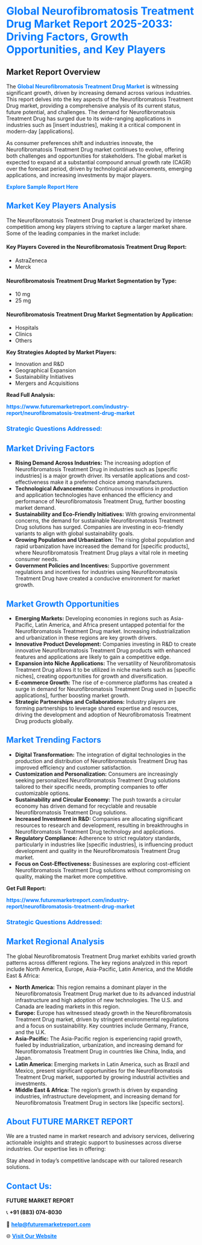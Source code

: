 <h1 style="color: #007BFF;">Global Neurofibromatosis Treatment Drug Market Report 2025-2033: Driving Factors, Growth Opportunities, and Key Players</h1>

<section id="overview">
<h2>Market Report Overview</h2>
<p>The <a href="https://www.futuremarketreport.com/industry-report/neurofibromatosis-treatment-drug-market" style="color: #007BFF; text-decoration: none;"><strong>Global Neurofibromatosis Treatment Drug Market</strong></a> is witnessing significant growth, driven by increasing demand across various industries. This report delves into the key aspects of the Neurofibromatosis Treatment Drug market, providing a comprehensive analysis of its current status, future potential, and challenges. The demand for Neurofibromatosis Treatment Drug has surged due to its wide-ranging applications in industries such as [insert industries], making it a critical component in modern-day [applications].</p>
<p>As consumer preferences shift and industries innovate, the Neurofibromatosis Treatment Drug market continues to evolve, offering both challenges and opportunities for stakeholders. The global market is expected to expand at a substantial compound annual growth rate (CAGR) over the forecast period, driven by technological advancements, emerging applications, and increasing investments by major players.</p>
</section>

<section id="overview">
<p><a href="https://www.futuremarketreport.com/request-sample/reportId=79977" style="color: #007BFF; text-decoration: none;"><strong>Explore Sample Report Here</strong></a></p>
</section>

<section id="key-players">
<h2 style="color: #007BFF;">Market Key Players Analysis</h2>
<p>The Neurofibromatosis Treatment Drug market is characterized by intense competition among key players striving to capture a larger market share. Some of the leading companies in the market include:</p>
<h4>Key Players Covered in the Neurofibromatosis Treatment Drug Report:</h4>
<ul><li>AstraZeneca</li><li>Merck</li></ul>
<h4>Neurofibromatosis Treatment Drug Market Segmentation by Type:</h4>
<ul><li>10 mg</li><li>25 mg</li></ul>

<h4>Neurofibromatosis Treatment Drug Market Segmentation by Application:</h4>
<ul><li>Hospitals</li><li>Clinics</li><li>Others</li></ul>
<p><strong>Key Strategies Adopted by Market Players:</strong></p>
<ul>
<li>Innovation and R&D</li>
<li>Geographical Expansion</li>
<li>Sustainability Initiatives</li>
<li>Mergers and Acquisitions</li>
</ul>
</section>

<section>
<p><strong>Read Full Analysis: </strong></p><a href="https://www.futuremarketreport.com/industry-report/neurofibromatosis-treatment-drug-market" style="color: #007BFF; text-decoration: none;"><strong>https://www.futuremarketreport.com/industry-report/neurofibromatosis-treatment-drug-market</strong></a>
<h3 style="color: #007BFF;">Strategic Questions Addressed:</h3>
</section>

<section id="driving-factors">
<h2 style="color: #007BFF;">Market Driving Factors</h2>
<ul>
<li><strong>Rising Demand Across Industries:</strong> The increasing adoption of Neurofibromatosis Treatment Drug in industries such as [specific industries] is a major growth driver. Its versatile applications and cost-effectiveness make it a preferred choice among manufacturers.</li>
<li><strong>Technological Advancements:</strong> Continuous innovations in production and application technologies have enhanced the efficiency and performance of Neurofibromatosis Treatment Drug, further boosting market demand.</li>
<li><strong>Sustainability and Eco-Friendly Initiatives:</strong> With growing environmental concerns, the demand for sustainable Neurofibromatosis Treatment Drug solutions has surged. Companies are investing in eco-friendly variants to align with global sustainability goals.</li>
<li><strong>Growing Population and Urbanization:</strong> The rising global population and rapid urbanization have increased the demand for [specific products], where Neurofibromatosis Treatment Drug plays a vital role in meeting consumer needs.</li>
<li><strong>Government Policies and Incentives:</strong> Supportive government regulations and incentives for industries using Neurofibromatosis Treatment Drug have created a conducive environment for market growth.</li>
</ul>
</section>

<section id="growth-opportunities">
<h2 style="color: #007BFF;">Market Growth Opportunities</h2>
<ul>
<li><strong>Emerging Markets:</strong> Developing economies in regions such as Asia-Pacific, Latin America, and Africa present untapped potential for the Neurofibromatosis Treatment Drug market. Increasing industrialization and urbanization in these regions are key growth drivers.</li>
<li><strong>Innovative Product Development:</strong> Companies investing in R&D to create innovative Neurofibromatosis Treatment Drug products with enhanced features and applications are likely to gain a competitive edge.</li>
<li><strong>Expansion into Niche Applications:</strong> The versatility of Neurofibromatosis Treatment Drug allows it to be utilized in niche markets such as [specific niches], creating opportunities for growth and diversification.</li>
<li><strong>E-commerce Growth:</strong> The rise of e-commerce platforms has created a surge in demand for Neurofibromatosis Treatment Drug used in [specific applications], further boosting market growth.</li>
<li><strong>Strategic Partnerships and Collaborations:</strong> Industry players are forming partnerships to leverage shared expertise and resources, driving the development and adoption of Neurofibromatosis Treatment Drug products globally.</li>
</ul>
</section>

<section id="trending-factors">
<h2 style="color: #007BFF;">Market Trending Factors</h2>
<ul>
<li><strong>Digital Transformation:</strong> The integration of digital technologies in the production and distribution of Neurofibromatosis Treatment Drug has improved efficiency and customer satisfaction.</li>
<li><strong>Customization and Personalization:</strong> Consumers are increasingly seeking personalized Neurofibromatosis Treatment Drug solutions tailored to their specific needs, prompting companies to offer customizable options.</li>
<li><strong>Sustainability and Circular Economy:</strong> The push towards a circular economy has driven demand for recyclable and reusable Neurofibromatosis Treatment Drug solutions.</li>
<li><strong>Increased Investment in R&D:</strong> Companies are allocating significant resources to research and development, resulting in breakthroughs in Neurofibromatosis Treatment Drug technology and applications.</li>
<li><strong>Regulatory Compliance:</strong> Adherence to strict regulatory standards, particularly in industries like [specific industries], is influencing product development and quality in the Neurofibromatosis Treatment Drug market.</li>
<li><strong>Focus on Cost-Effectiveness:</strong> Businesses are exploring cost-efficient Neurofibromatosis Treatment Drug solutions without compromising on quality, making the market more competitive.</li>
</ul>
</section>

<section>
<p><strong>Get Full Report: </strong></p><a href="https://www.futuremarketreport.com/industry-report/neurofibromatosis-treatment-drug-market" style="color: #007BFF; text-decoration: none;"><strong>https://www.futuremarketreport.com/industry-report/neurofibromatosis-treatment-drug-market</strong></a>
<h3 style="color: #007BFF;">Strategic Questions Addressed:</h3>
</section>


<section id="regional-analysis">
<h2 style="color: #007BFF;">Market Regional Analysis</h2>
<p>The global Neurofibromatosis Treatment Drug market exhibits varied growth patterns across different regions. The key regions analyzed in this report include North America, Europe, Asia-Pacific, Latin America, and the Middle East & Africa:</p>
<ul>
<li><strong>North America:</strong> This region remains a dominant player in the Neurofibromatosis Treatment Drug market due to its advanced industrial infrastructure and high adoption of new technologies. The U.S. and Canada are leading markets in this region.</li>
<li><strong>Europe:</strong> Europe has witnessed steady growth in the Neurofibromatosis Treatment Drug market, driven by stringent environmental regulations and a focus on sustainability. Key countries include Germany, France, and the U.K.</li>
<li><strong>Asia-Pacific:</strong> The Asia-Pacific region is experiencing rapid growth, fueled by industrialization, urbanization, and increasing demand for Neurofibromatosis Treatment Drug in countries like China, India, and Japan.</li>
<li><strong>Latin America:</strong> Emerging markets in Latin America, such as Brazil and Mexico, present significant opportunities for the Neurofibromatosis Treatment Drug market, supported by growing industrial activities and investments.</li>
<li><strong>Middle East & Africa:</strong> The region’s growth is driven by expanding industries, infrastructure development, and increasing demand for Neurofibromatosis Treatment Drug in sectors like [specific sectors].</li>
</ul>
</section>

<footer>
<h2 style="color: #007BFF;">About FUTURE MARKET REPORT</h2>
<p>We are a trusted name in market research and advisory services, delivering actionable insights and strategic support to businesses across diverse industries. Our expertise lies in offering:</p>

<p>Stay ahead in today’s competitive landscape with our tailored research solutions.</p>

<h2 style="color: #007BFF;">Contact Us:</h2>
<p><strong>FUTURE MARKET REPORT</strong></p>
<p>📞 <strong>+91 (883) 074-8030</strong></p>
<p>📧 <strong><a href="mailto:help@futuremarketreport.com" style="color: #007BFF;">help@futuremarketreport.com</a></strong></p>
<p>🌐 <strong><a href="https://www.futuremarketreport.com/" style="color: #007BFF;">Visit Our Website</a></strong></p>
</footer>